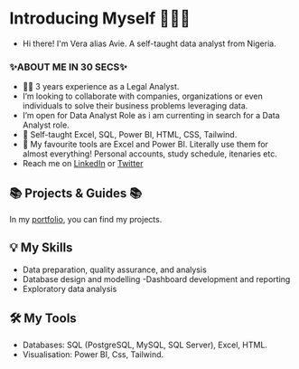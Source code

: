 # Introducing Myself 🙋🏻‍♀️
-  Hi there! I'm Vera alias Avie. A self-taught data analyst from Nigeria. 

### ✨ABOUT ME IN 30 SECS✨

- 👷‍♀️ 3 years experience as a Legal Analyst.
- I’m looking to collaborate with companies, organizations or even individuals to solve their business problems leveraging data.
- I’m open for Data Analyst Role as i am currenting in search for a Data Analyst role.
- 🔰  Self-taught Excel, SQL, Power BI, HTML, CSS, Tailwind.
- 💜 My favourite tools are Excel and Power BI. Literally use them for almost everything! Personal accounts, study schedule, itenaries etc.
- Reach me on [LinkedIn](https://www.linkedin.com/in/vera-ezinne-a66464209/) or [Twitter](https://twitter.com/home)

## 📚 Projects & Guides 📚
In my [portfolio](https://github.com/becomingtechsis/Portfolio-Guide), you can find my projects.


## 💡 My Skills
- Data preparation, quality assurance, and analysis
- Database design and modelling
-Dashboard development and reporting
- Exploratory data analysis

## 🛠️ My Tools
- Databases: SQL (PostgreSQL, MySQL, SQL Server), Excel, HTML.
- Visualisation: Power BI, Css, Tailwind.
